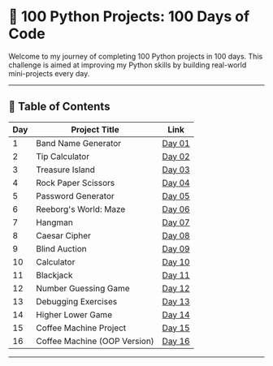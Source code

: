 # 🐍 100 Python Projects: 100 Days of Code

Welcome to my journey of completing 100 Python projects in 100 days. This challenge is aimed at improving my Python skills by building real-world mini-projects every day.

---

## 📅 Table of Contents

| Day | Project Title                   | Link                                   |
|-----|---------------------------------|----------------------------------------|
| 1   | Band Name Generator             | [Day 01](Beginner/d01/README.md)       |
| 2   | Tip Calculator                  | [Day 02](Beginner/d02/README.md)       |
| 3   | Treasure Island                 | [Day 03](Beginner/d03/README.md)       |
| 4   | Rock Paper Scissors             | [Day 04](Beginner/d04/README.md)       |
| 5   | Password Generator              | [Day 05](Beginner/d05/README.md)       |
| 6   | Reeborg's World: Maze           | [Day 06](Beginner/d06/README.md)       |
| 7   | Hangman                         | [Day 07](Beginner/d07/README.md)       |
| 8   | Caesar Cipher                   | [Day 08](Beginner/d08/README.md)       |
| 9   | Blind Auction                   | [Day 09](Beginner/d09/README.md)       |
| 10  | Calculator                      | [Day 10](Beginner/d10/README.md)       |
| 11  | Blackjack                       | [Day 11](Beginner/d11/README.md)       |
| 12  | Number Guessing Game            | [Day 12](Beginner/d12/README.md)       |
| 13  | Debugging Exercises             | [Day 13](Beginner/d13/README.md)       |
| 14  | Higher Lower Game               | [Day 14](Beginner/d14/README.md)       |
| 15  | Coffee Machine Project          | [Day 15](Intermediate/d15/README.md)   |
| 16  | Coffee Machine (OOP Version)    | [Day 16](Intermediate/d16/README.md)   |





---